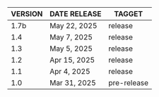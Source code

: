 |  VERSION | DATE RELEASE |   TAGGET    |
| -------- | ------------ | ----------- |
|   1.7b   | May 22, 2025 | release     |
|   1.4    | May 7, 2025  | release     |
|   1.3    | May 5, 2025  | release     |
|   1.2    | Apr 15, 2025 | release     |
|   1.1    | Apr 4, 2025  | release     |
|   1.0    | Mar 31, 2025 | pre-release |
